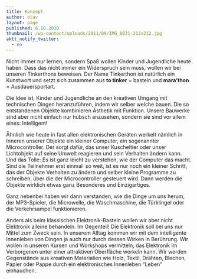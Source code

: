 ```yaml
---
title: Konzept
author: olav
layout: page
published: 6.10.2010
thumbnail: /wp-content/uploads/2011/09/IMG_0031-212x212.jpg
aktt_notify_twitter:
  - no
---
```

Nicht immer nur lernen, sondern Spaß wollen Kinder und Jugendliche heute haben. Dass das nicht immer ein Widerspruch sein muss, wollen wir bei unseren Tinkerthons beweisen. Der Name Tinkerthon ist natürlich ein Kunstwort und setzt sich zusammen aus **to tinker** = basteln und **mara&#8217;thon** = Ausdauersportart.

Die Idee ist, Kinder und Jugendliche an den kreativen Umgang mit technischen Dingen heranzuführen, indem wir selber welche bauen. Die so entstandenen Objekte kombinieren Ästhetik mit Funktion. Unsere Bauwerke sind aber nicht einfach nur hübsch anzusehen, sondern sie sind vor allem eines: Intelligent!

Ähnlich wie heute in fast allen elektronischen Geräten werkelt nämlich in Inneren unserer Objekte ein kleiner Computer, ein sogenannter Microcontroller. Der sorgt dafür, das unser Kuscheltier oder unser Lichtobjekt auf seine Umwelt reagieren und sein Verhalten ändern kann. Und das Tolle: Es ist ganz leicht zu verstehen, wie der Computer das macht. Sind die Teilnehmer erst einmal  so weit, ist es nur noch ein kleiner Schritt, das der Objekte Verhalten zu ändern und selber kleine Programme zu schreiben, über die der Microcontroller gesteuert wird. Dann werden die Objekte wirklich etwas ganz Besonderes und Einzigartiges.

Ganz nebenbei haben wir dann verstanden, wie die Dinge um uns herum, der MP3-Spieler, die Microwelle, die Waschmaschine, die Türklingel oder die Verkehrsampel funktionieren.

Anders als beim klassischen Elektronik-Basteln wollen wir aber nicht Elektronik alleine behandeln. Im Gegenteil! Die Elektronik soll bei uns nur Mittel zum Zweck sein. In unserem Alltag kommen wir mit dem intelligente Innenleben von Dingen ja auch nur durch dessen Wirken in Berührung. Wir wollen in unseren Kursen und Workshops vermitteln, das Elektronik im Verborgenen unter einer attraktiven Oberfläche werkeln kann. Wir werden Gegenstände aus kreativen Materialien wie Holz, Textil, Drähten, Blechen, Papier oder Pappe durch ein elektronisches Innenleben &#8220;Leben&#8221; einhauchen.
